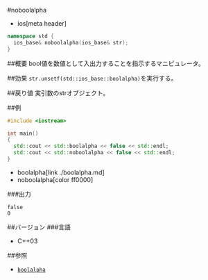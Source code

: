 #noboolalpha
* ios[meta header]

```cpp
namespace std {
  ios_base& noboolalpha(ios_base& str);
}
```

##概要
bool値を数値として入出力することを指示するマニピュレータ。

##効果
`str.unsetf(std::ios_base::boolalpha)`を実行する。

##戻り値
実引数のstrオブジェクト。

##例
```cpp
#include <iostream>

int main()
{
  std::cout << std::boolalpha << false << std::endl;
  std::cout << std::noboolalpha << false << std::endl;
}
```
* boolalpha[link ./boolalpha.md]
* noboolalpha[color ff0000]

###出力
```
false
0
```

##バージョン
###言語
- C++03

##参照
- [`boolalpha`](./boolalpha.md)
